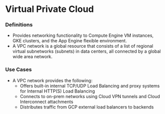 # Virtual Private Cloud

### Definitions
* Provides networking functionality to Compute Engine VM instances, GKE clusters, and the App Engine flexible environment.
* A VPC network is a global resource that consists of a list of regional virtual subnetworks (subnets) in data centers, all connected by a global wide area network.

### Use Cases
* A VPC network provides the following:
    * Offers built-in internal TCP/UDP Load Balancing and proxy systems for Internal HTTP(S) Load Balancing
    * Connects to on-prem networks using Cloud VPN tunnels and Cloud Interconnect attachments
    * Distributes traffic from GCP external load balancers to backends